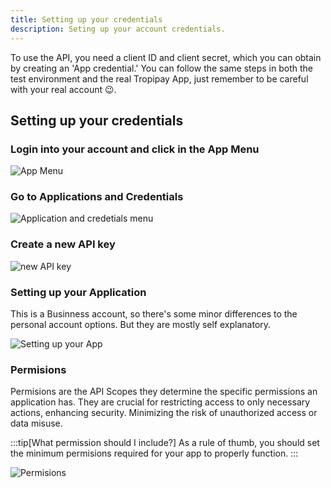 ```yaml
---
title: Setting up your credentials
description: Seting up your account credentials.
---
```


To use the API, you need a client ID and client secret, which you can obtain by creating an 'App credential.' You can follow the same steps in both the test environment and the real Tropipay App, just remember to be careful with your real account 😉.

## Setting up your credentials

### Login into your account and click in the App Menu

![App Menu](/tropipayjs-docs/images/cred1.png)

### Go to Applications and Credentials

![Application and credetials menu](/tropipayjs-docs/images/cred2.png)

### Create a new API key

![new API key](/tropipayjs-docs/images/cred3.png)

### Setting up your Application

This is a Businness account, so there's some minor differences to the personal account options. But they are mostly self explanatory.

![Setting up your App](/tropipayjs-docs/images/cred4.png)

### Permisions

Permisions are the API Scopes they determine the specific permissions an application has. They are crucial for restricting access to only necessary actions, enhancing security. Minimizing the risk of unauthorized access or data misuse.

:::tip[What permission should I include?]
As a rule of thumb, you should set the minimum permisions required for your app to properly function.
:::

![Permisions](/tropipayjs-docs/images/cred5.png)
